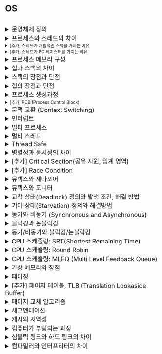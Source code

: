 # OS

<br>

<details>
<summary style="font-size:20px">운영체제 정의</summary>
<div markdown="1">

* 하드웨어(CPU, 메모리, 디스크 등)를 관리
* `응용 프로그램과 하드웨어 사이에서 인터페이스 역할`을 하는 시스템 소프트웨어
* 시스템의 자원과 동작을 관리하는 소프트웨어
* 프로세스, 저장장치, 네트워킹, 사용자, 하드웨어 관리

</div>
</details>


<details>
<summary style="font-size:20px">프로세스와 스레드의 차이</summary>
<div markdown="1">

* 프로세스는 `실행중인 프로그램`으로 OS로부터 자원을 할당받아 실행, `코드/데이터/스택/힙` 메모리 영역을 가짐
* `프로세스의 독립적인 실행 단위`로 프로세스로부터 자원을 할당받아 실행, 프로세스의 `코드/데이터/힙` 메모리 영역을 공유하고 `개별적인 스택`을 가짐

</div>
</details>


<details>
<summary>[추가] 스레드가 개별적인 스택을 가지는 이유</summary>
<div markdown="1">

* 스택에는 함수 호출 시의 전달인자, 지역 변수, 되돌아갈 주소 등을 저장
* 독립적인 스택을 갖는 것은 독립적인 함수 호출이 가능하고 독립적인 실행 흐름을 추가할 수 있다는 것을 의미

</div>
</details>


<details>
<summary>[추가] 스레드가 PC 레지스터를 가지는 이유</summary>
<div markdown="1">

* 스레드는 CPU를 할당/반납하고를 반복
* 이전까지의 수행 내역을 기억하기 위해 독립적인 PC 사용

</div>
</details>


<details>
<summary style="font-size:20px">프로세스 메모리 구성</summary>
<div markdown="1">

* 코드: 프로그램의 코드 저장
* 데이터: 전역 변수, 정적 변수 저장
* 스택: 지역 변수, 매개 변수, 함수의 호출과 할당, `컴파일`에 크기 결정
* 힙: 동적으로 할당 및 해제, `런 타임`에 크기 결정

</div>
</details>

<details>
<summary style="font-size:20px">힙과 스택의 차이</summary>
<div markdown="1">

* 힙: 프로그램 코드에서 `동적으로 할당`하여 사용되는 메모리 영역
* 스택: `함수를 호출`할 때나 `지역변수`를 지정할 때 `자동`으로 할당되는 메모리 영역

</div>
</details>

<details>
<summary style="font-size:20px">스택의 장점과 단점</summary>
<div markdown="1">

* 장점: 자동으로 처리되기 때문에 `낭비되는 공간이 없고` 사용하기가 편리
* 단점: 한계가 있어 한계를 초과하도록 삽입할 수 없고 `유연성이 부족`

</div>
</details>

<details>
<summary style="font-size:20px">힙의 장점과 단점</summary>
<div markdown="1">

* 장점: 프로그램에 필요한 개체의 개수나 크기를 미리 알 수 없는 경우 사용하고 개체가 너무 커서 스택 할당자에 맞지 않는 경우 사용 가능
* 단점: `할당/해제 작업`으로 인한 속도 저하

</div>
</details>


<details>
<summary style="font-size:20px">프로세스 생성과정</summary>
<div markdown="1">

* 프로세스 관리 정보를 갖는 `Process Control Block를 생성`하고 프로그램의 코드를 읽어 들여 `코드 영역`을 메모리에 할당
* 초기화된 전역 변수 및 static 변수인 `데이터 영역`을 메모리에 할당
* `힙과 스택의 초기 메모리 주소를 초기화`
* `Queue에서 프로세스가 등록`되고 운영체제가 CPU를 할당하기를 대기

</div>
</details>


<details>
<summary>[추가] PCB (Process Control Block)</summary>
<div markdown="1">

* `프로세스 관리 정보`를 저장하는 커널의 자료구조 (Data 영역에 존재)
* Process 상태, PC(다음에 수행할 명령어의 주소), CPU 레지스터, CPU 스케줄링 정보, 메모리 관리 정보 등을 저장
* `문맥 교환` 시에 진행 사항을 PCB에 저장하고 CPU 반환 -> CPU를 할당받으면 PCB에 저장되어 있는 내용을 불러와 이전에 종료되었던 시점부터 다시 수행

</div>
</details>


<details>
<summary style="font-size:20px">문맥 교환 (Context Switching)</summary>
<div markdown="1">

* 실행 중이던 프로세스를 중단하고 다른 프로세스를 실행할 때 발생
* 프로세스 사이에서 `CPU 제어권`이 이동되는 것
* 문맥: CPU에서 프로세스를 실행하는데 필요한 프로세스의 정보, 각 프로세스의 `PCB`에 저장
* 과정
  1. 실행 중이던 프로세스의`상태(문맥)를 PCB에 보관`<br>
  2. 새로운 프로세스의 `PCB에서 문맥(Context)을 복원`해 레지스터에 적재<br>
  3. 새로운 프로세스 실행

</div>
</details>


<details>
<summary style="font-size:20px">인터럽트</summary>
<div markdown="1">

* 프로그램을 실행하는 도중에 예기치 않은 상황이 발생할 경우 `현재 실행 중인 작업을 즉시 중단`하고, `발생된 상황을 우선 처리`한 후 `실행 중이던 작업으로 복귀`하여 계속 처리하는 것
* 문맥 교환을 구현할 때 `Timer Interrupt`를 통해서 제어권을 커널이 가져올 수 있도록 활용

</div>
</details>


<details>
<summary style="font-size:20px">멀티 프로세스</summary>
<div markdown="1">

* 여러 `프로세서`(CPU)가 여러 작업(Task)을 동시에 처리하는 것 (병렬 처리)
* `안전성`: 하나의 프로세스가 죽더라도 다른 프로세스에는 영향을 끼치지 않고 정상적으로 수행
* 통신 비용/문맥 교환 `비용이 큼`
  * CPU는 한 번에 하나의 프로세스만 실행 가능 -> 여러 프로세스를 돌아가면서 실행
    * IPC (Inter Process Communication): 프로세스 간의 통신을 하는 것
      * 파일 공유, 커널 영역 이용(메시지 큐, 공유 메모리, 소켓 등)
* `많은 메모리 공간`을 차지

</div>
</details>


<details>
<summary style="font-size:20px">멀티 스레드</summary>
<div markdown="1">

* 하나의 프로세스에 여러 스레드가 자원을 공유하며 작업을 나누어 하는 것
* `안전성 낮음`: 하나의 스레드의 비정상적인 활동은 전체 스레드에 영향을 끼칠 수 있음
* 통신 비용 적음
  * `코드/데이터/힙 영역을 공유`해 `메모리를 적게 차지`하고 공유 메모리가 없어도 통신 가능
* 문맥 교환 비용 적음
* 프로세스를 생성하여 자원을 할당하는 시스템 콜이 감소함으로서 `자원을 효율적으로 관리`


</div>
</details>


<details>
<summary style="font-size:20px">Thread Safe</summary>
<div markdown="1">

* 멀티 스레딩에서 하나의 자원에 여러 스레드가 동시에 접근해도 프로그램 실행의 문제가 없는 상태
* Thread Safe한 코드: `Critical Section`을 통해 스레드 내부에서 처리되는 연산들을 `직렬화(Serialize)` 하여 한 번에 한 스레드에서 연산이 수행

</div>
</details>


<details>
<summary style="font-size:20px">병렬성과 동시성의 차이</summary>
<div markdown="1">

* 병렬성: `멀티 코어`에서의 멀티 스레드, 각 코어들의 스레드가 동시에 실행
* 동시성: `싱글 코어`에서의 멀티 스레드, 여러 개의 스레드가 번갈아가며 실행

</div>
</details>


<details>
<summary style="font-size:20px">[추가] Critical Section(공유 자원, 임계 영역)</summary>
<div markdown="1">

* 동일한 자원에 동시에 접근하는 경우가 발생하는 코드 영역
* 접근 순서에 따라 실행 결과가 달라지는 구역

</div>
</details>


<details>
<summary style="font-size:20px">[추가] Race Condition</summary>
<div markdown="1">

* 공유 자원에 여러 프로세스/스레드가 접근할 경우 `접근 순서에 따라 결과가 달라지는 현상`

</div>
</details>


<details>
<summary style="font-size:20px">뮤텍스와 세마포어</summary>
<div markdown="1">

* `상호 배제`를 달성하는 기법
  * 상호 배제: 둘 이상의 프로세스/스레드가 동시에 임계 영역에 진입하는 것을 방지하기 위해 사용하는 알고리즘
* 상호 배제만 필요하면 뮤텍스, 실행 순서 동기화 또는 두개 이상의 프로세스/스레드가 접근해야 되면 세마포어를 사용

#### 뮤텍스 (Mutual Exclusion)
* `동기화 대상이 1개`일 때 사용 -> 1개 프로세스/스레드만 접근 가능
  * `바이너리 세마포어`와 비슷함
* 자원 소유 가능: `락`을 소유한 스레드만이 락을 반환할 수 있음
* `Deadlock`이 발생할 수 있음

#### 세마포어 (Semaphore)
* `동기화 대상이 여러 개`일 때 사용 -> `세마포어 변수(Counter)`만큼의 프로세스/스레드 접근 가능
  * 1: 바이너리 세마포어
  * 2 이상: 카운팅 세마포어
* Signaling mechanism
  * wait(): 세마포어 변수 1감소 -> Critical Section -> signal(): 세마포어 변수 1증가 
* 자원 소유 불가: wait()와 signal()을 호출하는 존재가 다를 수 있음
* `Deadlock`이 발생할 수 있음

</div>
</details>


<details>
<summary style="font-size:20px">뮤텍스와 모니터</summary>
<div markdown="1">

#### 뮤텍스
* 다른 프로세스간 동기화에 사용 가능

#### 모니터
* 하나의 프로세스 내에서 `스레드 간의 동기화`
* 프레임워크나 라이브러리 자체에서 제공
* C언어는 없고 Java는 있음

</div>
</details>


<details>
<summary style="font-size:20px">교착 상태(Deadlock) 정의와 발생 조건, 해결 방법</summary>
<div markdown="1">

* 둘 이상의 프로세스/스레드가 자원을 점유한 상태에서 서로 다른 프로세스/스레드가 점유하고 있는 자원을 요구하며 `무한정 기다리는` 현상

#### 발생 조건
-> 4가지 조건을 모두 만족해야 됨<br>
* 상호 배제: 하나의 프로세스/스레드가 자원에 접근할 수 있음
* 비선점: 다른 프로세스/스레드의 자원을 뺏을 수 없음
* 점유와 대기: 자원을 가진 상태에서 다른 자원을 기다림
* 순환 대기: 순환 형태로 자원을 대기

#### 해결 방법
- 모든 프로세스가 `lock을 잡는 순서를 동일`하게 코딩
-  `trylock`을 활용하여 lock을 선점한 프로세스/스레드가 없을 때만 락을 얻으려고 시도하는 방법
* 예방: 4가지 조건 중 1개 이상이 만족하지 않도록 함
  * 상호 배제 부정: 여러 프로세스가 공유 자원을 사용하도록 함
  * 점유와 대기 부정: 프로세스가 실행되기 전 필요한 모든 자원을 할당
  * 비선점 부정: 자원을 점유 중인 프로세스가 다른 자원을 요구할 때, 점유 중인 자원을 반납하고 대기
  * 순환 대기 부정: 자원에 고유한 번호를 할당하고, 번호 순서대로 자원을 요구하도록 함
* 회피: 교착상태가 발생하지 않도록 알고리즘 작성
  * `은행원 알고리즘`: 어떤 자원을 할당하기 전에 할당 후에도 안정 상태로 있을 수 있는지 검사 후 할당
* 회복: 교착 상태 발생 후, 해당 프로세스를 종료하거나 할당된 자원을 해제 또는 선점하여 해결
  * 선점할 경우, `기아 상태`가 발생하지 않도록 해야 함
* 무시: 그냥 무시

</div>
</details>


<details>
<summary style="font-size:20px">기아 상태(Starvation) 정의와 해결방법</summary>
<div markdown="1">

* 여러 프로세스가 부족한 자원을 점유하기 위해 경쟁할 때, `특정 프로세스에 영원히 자원 할당이 되지 않는 경우`

#### 해결 방법
* 프로세스의 우선 순위 변경
* 요청을 순서대로 처리하는 요청 큐 사용

#### 식사하는 철학자 문제

```
5명의 철학자가 원형 식탁에서 식사를 한다. <br>
젓가락은 다섯개 뿐이며, 철학자는 반드시 두 젓가락이 있어야 식사를 할 수 있다. <br>
철학자는 반드시 자신의 왼쪽 또는 오른쪽에 있는 젓가락만 사용할 수 있으며, 식사를 마친 후에는 두 젓가락을 모두 내려놓는다. 
```

#### 문제
* 모든 사람이 왼쪽의 젓가락을 잡으면 `교착상태` 발생 -> 무한히 대기하다가 `기아상태` 발생

#### 해결 방법
* 최대 4명의 철학자만 테이블에 동시에 앉을 수 있도록 한다.
* 한 철학자가 젓가락 두 개를 한번에 집을 수 있을 때만 집는다.
* 비대칭 해결안을 사용. 홀수 번호의 철학자는 왼쪽을 먼저 집고 오른쪽을 집는다. 짝수 번호는 오른쪽을 먼저 집고 왼쪽을 집는다.

</div>
</details>


<details>
<summary style="font-size:20px">동기와 비동기 (Synchronous and Asynchronous)</summary>
<div markdown="1">

#### 동기
* 요청에 대한 응답이 오면 다음 작업을 요청하는 것
* 함수를 호출한 곳에서 호출된 함수가 결과를 반환할 때까지 대기 -> 작업 완료 여부를 계속 확인
* 구성이 단순하나 멀티태스킹이 불가

#### 비동기
* 요청에 대한 응답을 기다리지 않고 다음 작업을 요청
* 함수를 호출하는 곳에서 결과를 기다리지 않고 `Callback 함수`가 결과 처리 -> 작업 완료 여부를 확인하지 않음
* 멀티태스킹이 가능하나 복잡도가 증가 (부하 컨트롤, 데이터 일관성 유지 등)

#### [참고] 콜백 함수
* OS가 실행하는 함수  
* 특정 이벤트가 발생하면 실행되는 함수

</div>
</details>

<details>
<summary style="font-size:20px">블락킹과 논블락킹</summary>
<div markdown="1">

#### 블락킹
* `제어권이 호출된 함수로 이동` -> 호출된 함수의 작업이 끝나면 호출한 함수로 제어권 이동
* 요청한 작업을 마칠 때까지 계속 기다림

#### 논블락킹
* `제어권이 호출한 함수에 있음` -> 작업의 완료 여부와 관계없이 새로운 작업 수행 가능
* 요청한 작업을 즉시 마칠 수 없다면 즉시 리턴함

</div>
</details>

<details>
<summary style="font-size:20px">동기/비동기와 블락킹/논블락킹</summary>
<div markdown="1">

#### 동기/비동기
* `애플리케이션`에서 자주 다뤄지는 개념이며, `프로세스의 수행 순서 보장`과 관련
* 호출되는 함수의 `작업 완료 여부를 누가 신경쓰느냐가` 관심사
* 비동기는 `콜백`으로 호출된 함수가 완료 여부를 신경쓰고 호출한 함수는 그냥 자기 일을 하다가 콜백을 받으면 됨

#### 블락킹/논블락킹
* 주로 IO, 멀티 스레딩에서 사용, `프로세스의 유휴 상태`에 대한 개념
* 호출되는 함수가 `바로 return하느냐 마느냐`가 관심사

</div>
</details>

<details>
<summary style="font-size:20px">CPU 스케줄링: SRT(Shortest Remaining Time)</summary>
<div markdown="1">

* `남은 시간이 가장 적은` 프로세스를 실행

</div>
</details>

<details>
<summary style="font-size:20px">CPU 스케줄링: Round Robin</summary>
<div markdown="1">

* `Time Slice` 단위로 공평하게 프로세스 실행
* 할당된 시간 내에 끝나지 않으면 다음 프로세스에게 CPU를 양보하고 준비 상태 큐의 가장 뒤로 배치

</div>
</details>

<details>
<summary style="font-size:20px">CPU 스케줄링: MLFQ (Multi Level Feedback Queue)</summary>
<div markdown="1">

* 우선 순위 개수만큼 Queue가 있으며 최상위 순위의 Queue부터 실행 후 해당 큐의 할당량이 끝나면 하위 우선 순위 Queue를 실행하는 스케줄링 기법
* 처음 시작은 모든 프로세스가 가장 높은 우선 순위 Queue에 존재하나 할당된 Time Slice를 소진하면 우선 순위를 감소시켜서 우선 순위 결정
* `Aging`: 일정 주기마다 모든 작업을 가장 높은 우선 순위 큐로 이동시켜서 Starvation 방지

</div>
</details>


<details>
<summary style="font-size:20px">가상 메모리와 장점</summary>
<div markdown="1">

#### 가상 메모리
* `물리 메모리 크기의 한계를 극복`하기 위해 나온 기술로 메모리가 실제 메모리보다 많아 보이게 하는 기술
* 프로그램에 실제 메모리 주소가 아닌 `가상의 메모리 주소를 주는 방식`으로 프로그램 별로 사용 중인 메모리보다 큰 메모리를 사용하는 듯한 환상을 주는 기법
* `MMU(Memory Management Unit)`는 가상 메모리 주소를 물리 주소로 변환

#### 장점
* 실제 프로그램 전체를 적재하여 사용하지 않고 일부분만 적재하기 때문에 메모리 제약을 극복
* 메모리의 실제 주소를 사용하지 않으므로 보안 상의 장점이 존재

</div>
</details>

<details>
<summary style="font-size:20px">페이징</summary>
<div markdown="1">

* 프로세스를 `일정 크기인 페이지`로 잘라서 가상 메모리에 적재하고 `페이지 테이블`을 이용하여 프레임으로 변환하여 가상 메모리를 관리하는 기법
* 페이지: `가상 메모리`를 최소 단위로 쪼개어 만든 `일정한` 크기의 블럭
* 프레임: `물리 메모리`에 페이지 크기와 같은 블럭으로 나눈 블럭
* CPU가 가상 주소 접근 시 MMU가 페이지 테이블의 `시작(base) 주소`에 접근해서 물리주소 가져 옴
* `내부 단편화` 발생: 페이지가 다 채워지지 않아 발생하는 공간 낭비

</div>
</details>

<details>
<summary style="font-size:20px">[추가] 페이지 테이블, TLB (Translation Lookaside Buffer)</summary>
<div markdown="1">

#### 요약
* 가상 주소로 물리 주소에 접근할 때, `TLB -> 페이지 테이블 -> Disk` 순으로 접근

#### 과정
* MMU는 TLB 캐시를 저장해 가상주소가 물리 주소로 변환되어야할 때, `TLB`에서 먼저 검색
* 해당 주소가 있다면: `TLB Hit` -> 물리 주소가 반환되고 메모리에 접근
* 해당 주소가 없다면: `TLB Miss` -> `페이지 테이블`에서 페이지와 프레임의 맵핑 탐색
* 해당 주소가 있다면: `페이지 테이블 Hit` -> 이 값을 다시 TLB에 쓰고 물리 주소로 변환 후 메모리에 접근
* 해당 주소가 없다면: `Page Fault` -> `Disk`에서 찾아 이 값을 페이지 테이블과 TLB에 쓰고 물리 주소로 메모리에 접근

</div>
</details>

<details>
<summary style="font-size:20px">페이지 교체 알고리즘</summary>
<div markdown="1">

#### FIFO
* 들어온 페이지 `순서대로` 페이지를 교체하는 알고리즘
* `Belady의 모순` 발생: 페이지 프레임의 개수를 늘리면 Page Fault 발생이 감소할 것 같으나, 실제로는 실패가 증가할 수도 있음

#### LRU (Least-Recently-Used)
* `가장 오랫동안 사용되지 않은` 페이지를 선택하여 교체하는 알고리즘

#### LFU (Least-Frequently-Used)
* `참조 횟수가 가장 적은 페이지`를 교체하는 알고리즘

</div>
</details>

<details>
<summary style="font-size:20px">세그멘테이션</summary>
<div markdown="1">

* 프로세스를 서로 다른 크기의 논리적 단위인 `세그먼트`로 나누어 메모리에 배치하는 것
* 메모리를 세그먼트로 나누고 `세그먼트 테이블`에 각 세그먼트의 `시작(base) 주소`와 `크기(limit)` 정보를 운용하여 가상 메모리를 관리하는 기법
* `외부 단편화` 발생: 작은 메모리가 중간 중간 존재하여 총 메모리는 충분하지만 실제로는 할당할 수 없는 상황

</div>
</details>

<details>
<summary style="font-size:20px">캐시의 지역성</summary>
<div markdown="1">

* 시간 지역성: `최근`에 참조된 주소가 다시 참조되는 특성 (순환, 재귀)
* 공간 지역성: 참조된 주소와 `인접한` 주소가 다시 참조되는 특성 (배열)

</div>
</details>

<details>
<summary style="font-size:20px">컴퓨터가 부팅되는 과정</summary>
<div markdown="1">

* 처음에 부팅이 되면 `BIOS`가 실행 될 수 있도록 `메모리의 0번지에는 ROM`이 올라와있고, `CPU는 0번지를 읽어` 자동으로 ROM의 BIOS가 실행
* `BIOS는 하드디스크의 0번지 부터 한 섹터를 읽어와 거기에 있는 부트스트랩 코드를 실행` 
* 부트스트랩이 `부트로더`(bootcamp, grub)를 실행시키고 그 다음 커널이 로드

</div>
</details>

<details>
<summary style="font-size:20px">심볼릭 링크와 하드 링크의 차이</summary>
<div markdown="1">

* 심볼릭 링크(소프트 링크): 원본 파일의 이름을 가리키는 링크, 원본 파일이 사라지면 역할 수행X
* 하드 링크: 원본 파일의 이름을 가리키는 링크, 사본을 생성, 원본파일이 사라져도 원본과 동일한 내용의 파일을 가질 수 있음을 의미

</div>
</details>

<details>
<summary style="font-size:20px">컴파일러와 인터프리터의 차이</summary>
<div markdown="1">

* 고급 언어로 작성된 프로그램 -> 기계어로 번역

#### 컴파일러
* 프로그램 `전체`를 한 번에 번역
* 목적 프로그램 생성: 목적 프로그램(기계어)으로 번역 -> 링킹 -> 실행 가능한 실행파일(어셈블리, 바이너리 파일) 생성
* 번역 속도 느림, 실행 속도 빠름
* C, Java

#### 인터프리터
* 프로그램을 `한 줄씩` 번역
* 번역과 동시에 프로그램 실행
* 번역 속도 빠름, 실행 속도 느림
* Python

</div>
</details>
